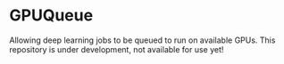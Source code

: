# GPUQueue

Allowing deep learning jobs to be queued to run on available GPUs. 
This repository is under development, not available for use yet!
